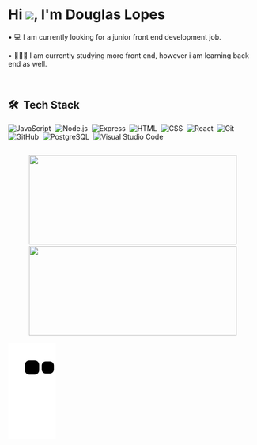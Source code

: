 <h1 align="left">Hi <img src="https://raw.githubusercontent.com/kaueMarques/kaueMarques/master/hi.gif" width="30px">, I'm Douglas Lopes</h1>

<p>• 💻 I am currently looking for a junior front end development job.</p>
<p>• 👨🏻‍💻 I am currently studying more front end, however i am learning back end as well.</p>

<br>

## 🛠 &nbsp;Tech Stack

![JavaScript](https://img.shields.io/badge/-JavaScript-05122A?style=flat&logo=javascript)&nbsp;
![Node.js](https://img.shields.io/badge/-Node.js-05122A?style=flat&logo=node.js)&nbsp;
![Express](https://img.shields.io/badge/-express-05122A?style=flat&logo=express)&nbsp;
![HTML](https://img.shields.io/badge/-HTML-05122A?style=flat&logo=HTML5)&nbsp;
![CSS](https://img.shields.io/badge/-CSS-05122A?style=flat&logo=CSS3&logoColor=1572B6)&nbsp;
![React](https://img.shields.io/badge/-React-05122A?style=flat&logo=react)&nbsp;
![Git](https://img.shields.io/badge/-Git-05122A?style=flat&logo=git)&nbsp;
![GitHub](https://img.shields.io/badge/-GitHub-05122A?style=flat&logo=github)&nbsp;
![PostgreSQL](https://img.shields.io/badge/-PostgreSQL-05122A?style=flat&logo=postgresql)&nbsp;
![Visual Studio Code](https://img.shields.io/badge/-Visual%20Studio%20Code-05122A?style=flat&logo=visual-studio-code&logoColor=007ACC)&nbsp;


##

<div align="center">
  <a href="https://github.com/DouglasL7">
  <img height="180em" width="420em" src="https://github-readme-stats.vercel.app/api?username=DouglasL7&show_icons=true&theme=radical&include_all_commits=true&count_private=true"/>
  <img height="180em" width="420em" src="https://github-readme-stats.vercel.app/api/top-langs/?username=DouglasL7&layout=compact&langs_count=7&theme=radical"/>
</div>
  
 ![Snake animation](https://github.com/rafaballerini/rafaballerini/blob/output/github-contribution-grid-snake.svg)
